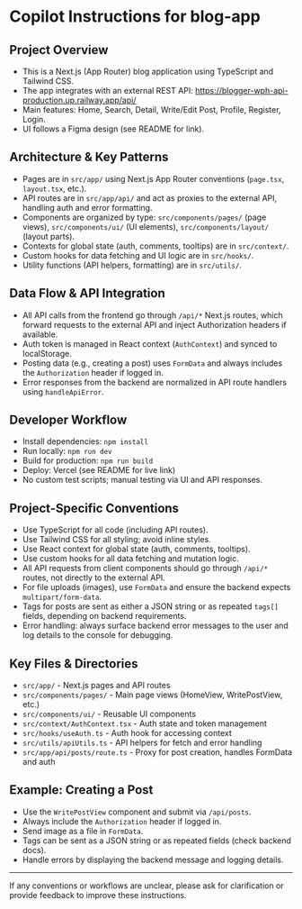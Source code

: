 # Copilot Instructions for blog-app

## Project Overview

- This is a Next.js (App Router) blog application using TypeScript and Tailwind CSS.
- The app integrates with an external REST API: https://blogger-wph-api-production.up.railway.app/api/
- Main features: Home, Search, Detail, Write/Edit Post, Profile, Register, Login.
- UI follows a Figma design (see README for link).

## Architecture & Key Patterns

- Pages are in `src/app/` using Next.js App Router conventions (`page.tsx`, `layout.tsx`, etc.).
- API routes are in `src/app/api/` and act as proxies to the external API, handling auth and error formatting.
- Components are organized by type: `src/components/pages/` (page views), `src/components/ui/` (UI elements), `src/components/layout/` (layout parts).
- Contexts for global state (auth, comments, tooltips) are in `src/context/`.
- Custom hooks for data fetching and UI logic are in `src/hooks/`.
- Utility functions (API helpers, formatting) are in `src/utils/`.

## Data Flow & API Integration

- All API calls from the frontend go through `/api/*` Next.js routes, which forward requests to the external API and inject Authorization headers if available.
- Auth token is managed in React context (`AuthContext`) and synced to localStorage.
- Posting data (e.g., creating a post) uses `FormData` and always includes the `Authorization` header if logged in.
- Error responses from the backend are normalized in API route handlers using `handleApiError`.

## Developer Workflow

- Install dependencies: `npm install`
- Run locally: `npm run dev`
- Build for production: `npm run build`
- Deploy: Vercel (see README for live link)
- No custom test scripts; manual testing via UI and API responses.

## Project-Specific Conventions

- Use TypeScript for all code (including API routes).
- Use Tailwind CSS for all styling; avoid inline styles.
- Use React context for global state (auth, comments, tooltips).
- Use custom hooks for all data fetching and mutation logic.
- All API requests from client components should go through `/api/*` routes, not directly to the external API.
- For file uploads (images), use `FormData` and ensure the backend expects `multipart/form-data`.
- Tags for posts are sent as either a JSON string or as repeated `tags[]` fields, depending on backend requirements.
- Error handling: always surface backend error messages to the user and log details to the console for debugging.

## Key Files & Directories

- `src/app/` - Next.js pages and API routes
- `src/components/pages/` - Main page views (HomeView, WritePostView, etc.)
- `src/components/ui/` - Reusable UI components
- `src/context/AuthContext.tsx` - Auth state and token management
- `src/hooks/useAuth.ts` - Auth hook for accessing context
- `src/utils/apiUtils.ts` - API helpers for fetch and error handling
- `src/app/api/posts/route.ts` - Proxy for post creation, handles FormData and auth

## Example: Creating a Post

- Use the `WritePostView` component and submit via `/api/posts`.
- Always include the `Authorization` header if logged in.
- Send image as a file in `FormData`.
- Tags can be sent as a JSON string or as repeated fields (check backend docs).
- Handle errors by displaying the backend message and logging details.

---

If any conventions or workflows are unclear, please ask for clarification or provide feedback to improve these instructions.
